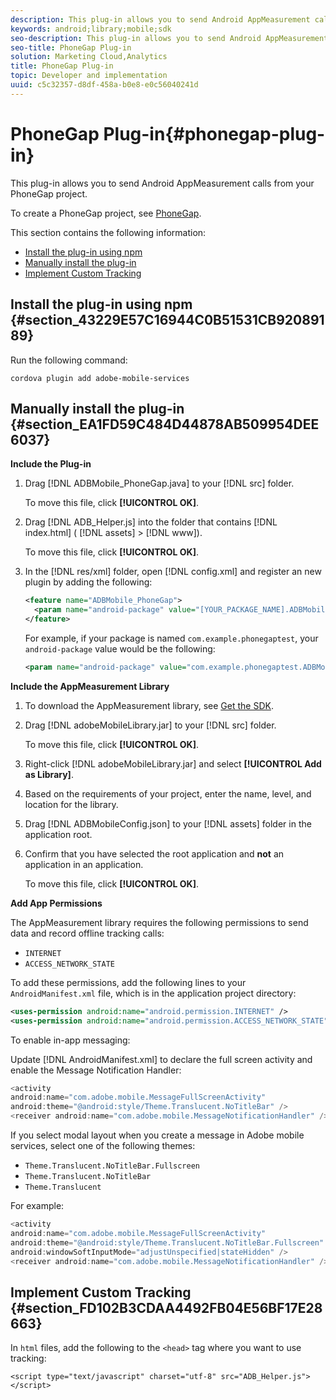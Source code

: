```yaml
---
description: This plug-in allows you to send Android AppMeasurement calls from your PhoneGap project.
keywords: android;library;mobile;sdk
seo-description: This plug-in allows you to send Android AppMeasurement calls from your PhoneGap project.
seo-title: PhoneGap Plug-in
solution: Marketing Cloud,Analytics
title: PhoneGap Plug-in
topic: Developer and implementation
uuid: c5c32357-d8df-458a-b0e8-e0c56040241d
---
```


# PhoneGap Plug-in{#phonegap-plug-in}

This plug-in allows you to send Android AppMeasurement calls from your PhoneGap project.

To create a PhoneGap project, see [PhoneGap](https://helpx.adobe.com/experience-manager/6-4/mobile/using/phonegap.html).

This section contains the following information:

* [Install the plug-in using npm](../phonegap/phonegap.md#section_43229E57C16944C0B51531CB92089189) 
* [Manually install the plug-in](../phonegap/phonegap.md#section_EA1FD59C484D44878AB509954DEE6037) 
* [Implement Custom Tracking](../phonegap/phonegap.md#section_FD102B3CDAA4492FB04E56BF17E28663)

## Install the plug-in using npm {#section_43229E57C16944C0B51531CB92089189}

Run the following command:

```
cordova plugin add adobe-mobile-services
```

## Manually install the plug-in {#section_EA1FD59C484D44878AB509954DEE6037}

**Include the Plug-in**

1. Drag [!DNL ADBMobile_PhoneGap.java] to your [!DNL src] folder.

   To move this file, click **[!UICONTROL OK]**. 

1. Drag [!DNL ADB_Helper.js] into the folder that contains [!DNL index.html] ( [!DNL assets] > [!DNL www]).

   To move this file, click **[!UICONTROL OK]**. 

1. In the [!DNL res/xml] folder, open [!DNL config.xml] and register an new plugin by adding the following:

   ```xml
   <feature name="ADBMobile_PhoneGap"> 
     <param name="android-package" value="[YOUR_PACKAGE_NAME].ADBMobile_PhoneGap" /> 
   </feature>
   ```

   For example, if your package is named `com.example.phonegaptest`, your `android-package` value would be the following: 

   ```xml
   <param name="android-package" value="com.example.phonegaptest.ADBMobile_PhoneGap" />
   ```

**Include the AppMeasurement Library**

1. To download the AppMeasurement library, see [Get the SDK](../getting-started/dev-qs.md#section_99FE1A17A36D4A2C943939023CF6265C). 
1. Drag [!DNL adobeMobileLibrary.jar] to your [!DNL src] folder.

   To move this file, click **[!UICONTROL OK]**. 

1. Right-click [!DNL adobeMobileLibrary.jar] and select **[!UICONTROL Add as Library]**. 
1. Based on the requirements of your project, enter the name, level, and location for the library. 
1. Drag [!DNL ADBMobileConfig.json] to your [!DNL assets] folder in the application root. 
1. Confirm that you have selected the root application and **not** an application in an application.

   To move this file, click **[!UICONTROL OK]**.

**Add App Permissions**

The AppMeasurement library requires the following permissions to send data and record offline tracking calls:

* `INTERNET` 
* `ACCESS_NETWORK_STATE`

To add these permissions, add the following lines to your `AndroidManifest.xml` file, which is in the application project directory:

```xml
<uses-permission android:name="android.permission.INTERNET" /> 
<uses-permission android:name="android.permission.ACCESS_NETWORK_STATE" />
```

To enable in-app messaging:

Update [!DNL AndroidManifest.xml] to declare the full screen activity and enable the Message Notification Handler:

```java
<activity  
android:name="com.adobe.mobile.MessageFullScreenActivity"  
android:theme="@android:style/Theme.Translucent.NoTitleBar" /> 
<receiver android:name="com.adobe.mobile.MessageNotificationHandler" />
```

If you select modal layout when you create a message in Adobe mobile services, select one of the following themes:

* `Theme.Translucent.NoTitleBar.Fullscreen` 
* `Theme.Translucent.NoTitleBar` 
* `Theme.Translucent`

For example:

```java
<activity 
android:name="com.adobe.mobile.MessageFullScreenActivity" 
android:theme="@android:style/Theme.Translucent.NoTitleBar.Fullscreen" 
android:windowSoftInputMode="adjustUnspecified|stateHidden" /> 
<receiver android:name="com.adobe.mobile.MessageNotificationHandler" />
```

## Implement Custom Tracking {#section_FD102B3CDAA4492FB04E56BF17E28663}

In `html` files, add the following to the `<head>` tag where you want to use tracking:

```
<script type="text/javascript" charset="utf-8" src="ADB_Helper.js"></script>
```

